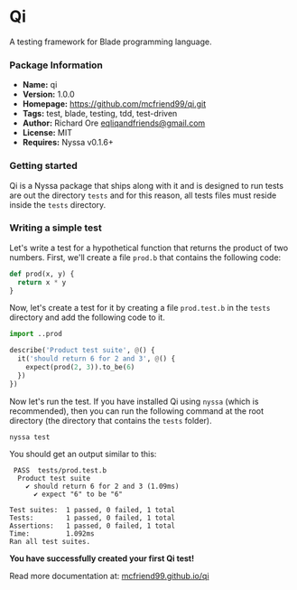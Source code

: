# Qi

A testing framework for Blade programming language.

### Package Information

- **Name:** qi
- **Version:** 1.0.0
- **Homepage:** https://github.com/mcfriend99/qi.git
- **Tags:** test, blade, testing, tdd, test-driven
- **Author:** Richard Ore <eqliqandfriends@gmail.com>
- **License:** MIT
- **Requires:** Nyssa v0.1.6+

### Getting started

Qi is a Nyssa package that ships along with it and is designed to run tests are out the directory `tests` and for this reason, all tests files must reside inside the `tests` directory.

### Writing a simple test

Let's write a test for a hypothetical function that returns the product of two numbers. First, we'll create a file `prod.b` that contains the following code:

```py
def prod(x, y) {
  return x * y
}
```

Now, let's create a test for it by creating a file `prod.test.b` in the `tests` directory and add the following code to it.

```py
import ..prod

describe('Product test suite', @() {
  it('should return 6 for 2 and 3', @() {
    expect(prod(2, 3)).to_be(6)
  })
})
```

Now let's run the test. If you have installed Qi using `nyssa` (which is recommended), then you can run the following command at the root directory (the directory that contains the `tests` folder).

```
nyssa test
```

You should get an output similar to this:

```
 PASS  tests/prod.test.b
  Product test suite
    ✔ should return 6 for 2 and 3 (1.09ms)
      ✔ expect "6" to be "6"

Test suites:  1 passed, 0 failed, 1 total
Tests:        1 passed, 0 failed, 1 total
Assertions:   1 passed, 0 failed, 1 total
Time:         1.092ms
Ran all test suites.
```

**You have successfully created your first Qi test!**

Read more documentation at: [mcfriend99.github.io/qi](https://mcfriend99.github.io/qi/)
